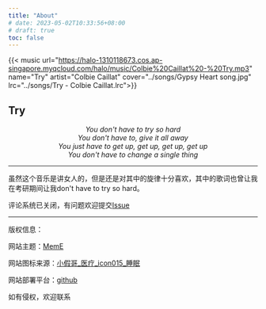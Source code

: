 ```yaml
---
title: "About"
# date: 2023-05-02T10:33:56+08:00
# draft: true
toc: false
---
```


{{< music url="https://halo-1310118673.cos.ap-singapore.myqcloud.com/halo/music/Colbie%20Caillat%20-%20Try.mp3" 
 name="Try" artist="Colbie Caillat" cover="../songs/Gypsy Heart song.jpg" lrc="../songs/Try - Colbie Caillat.lrc">}}
<!-- <video src="QmTz7jzWdGrTVKT7YwNwX9cEgfg4smNFHVxnaFDR82BrXt" poster="../songs/Gypsy Heart video.jpg" controls >
如需下载：<a href="https://gateway.pinata.cloud/ipfs/QmTz7jzWdGrTVKT7YwNwX9cEgfg4smNFHVxnaFDR82BrXt">MP4</a>
</video> -->

<h2 class="try">Try</h2>
<!-- <p style="text-align:center" class="colbie">Colbie Caillat</p> -->
<p style="text-align:center">
<em>
You don't have to try so hard<br>
You don't have to, give it all away<br>
You just have to get up, get up, get up, get up<br>
You don't have to change a single thing</em>
</p>

---

虽然这个音乐是讲女人的，但是还是对其中的旋律十分喜欢，其中的歌词也曾让我在考研期间让我don't have to try so hard。

评论系统已关闭，有问题欢迎提交[Issue](https://github.com/Rurouni-z/Rurouni-z.github.io/issues)

<!-- 采用标签确实比分类看起来更加清爽，想必是标签没有显示文章吧[^1].测试 -->


---

版权信息：

网站主题：[MemE](https://github.com/reuixiy/hugo-theme-meme)

网站图标来源：[小假哥_医疗_icon015_睡眠](https://www.iconfont.cn/collections/detail?cid=42142)

网站部署平台：[github](www.github.com)

如有侵权，欢迎联系

<!-- [^1]: https://io-oi.me/tech/categories+tags/ -->
